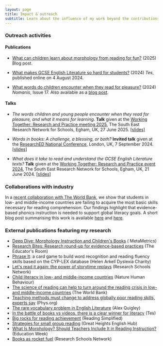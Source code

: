```yaml
---
layout: page
title: Impact & outreach
subtitle: Learn about the influence of my work beyond the contributions to academic research
---
```


### Outreach activities

#### Publications

* [What can children learn about morphology from reading for fun?](https://www.rastlelab.com/post/what-can-children-learn-about-morphology-from-reading-for-fun) (2025) Blog post.

* [What makes GCSE English Literature so hard for students?](https://www.tes.com/magazine/teaching-learning/secondary/what-makes-gcse-english-lit-so-hard-students) (2024) *Tes*, published online on 4 August 2024.

* [What words do children encounter when they read for pleasure?](https://www.nomanis.com.au/blog/issue-17-june-2024) (2024) *Nomanis*, Issue 17. Also available as a [blog post](https://www.rastlelab.com/post/what-words-do-children-encounter-when-they-read-for-pleasure).

#### Talks

* *The words children and young people encounter when they read for pleasure, and what it means for learning*. **Talk** given at the [Working Together: Research and Practice meeting 2025](https://www.royalholloway.ac.uk/research-and-education/departments-and-schools/psychology/research/serns/serns-events/2025/), The South East Research Network for Schools,
Egham, UK, 27 June 2025. [[slides]](/talks/korochkina_serns2025.pdf)

* *Words in books: A challenge, a blessing, or both?* **Invited talk** given at the [ResearchED National Conference](https://researched.org.uk/event/researched-national-conference-2024/), London, UK, 7 September 2024. [[slides]](/talks/ResearchED2024_KorochkinaRastle.pdf)

* *What does it take to read and understand the GCSE English Literature texts?* **Talk** given at the [Working Together: Research and Practice event 2024](https://www.royalholloway.ac.uk/research-and-teaching/departments-and-schools/psychology/research/serns/serns-events/2024/), The South East Research Network for Schools, Egham, UK, 21 June 2024. [[slides]](/talks/korochkina_rastle_serns_2024.pdf)

### Collaborations with industry

In a [recent collaboration with The World Bank](https://doi.org/10.1038/s41562-024-02028-x), we show that students in low- and middle-income countries are failing to acquire the most basic skills necessary for reading comprehension. Our findings highlight that evidence-based phonics instruction is needed to support global literacy goals. A short blog post summarising this work is available [here](https://communities.springernature.com/posts/the-science-of-reading-can-help-to-turn-around-the-reading-crisis-in-low-and-middle-income-countries) and [here](https://blogs.worldbank.org/en/education/The-science-of-reading-can-help-to-turn-around-reading-crisis). 

### External publications featuring my research

* [Deep Dive: Morphology Instruction and Children's Books](https://metametricsinc.com/neenas-top-reading-research-picks-for-july-2025/?utm_campaign=Hub_Reading+Research+Recap&utm_medium=email&utm_content=370891175&utm_source=hs_email&_hsmi=370891175&_hsenc=p2ANqtz--4bLIEqi779LP0RiixAOiu7ddRdcA8KGA1XxbvnsDYAXiP9n9kCwxBSvjAFVofl8UEbLzWR6UIybVZImLnkoqD7jvDTA&hsCtaAttrib=192477348882) ( MetaMetrics)
* [Research Bites: Research round-up for evidence-based practices](https://theeducatorsroom.com/research-bites-research-round-up-for-evidence-based-practices/) (The Educator's Room)
* [Phrase It](https://helenarkell.org.uk/product/phrase-it-pack-5/): a card game to build word recognition and reading fluency skills based on the CYP-LEX database (Helen Arkell Dyslexia Charity)
* [Let's read it again: the power of storytime replays](https://researchschool.org.uk/greenshaw/news/lets-read-it-again-the-power-of-storytime-replays) (Research Schools Network)
* [Child literacy in low- and middle-income countries](https://doi.org/10.1038/s41562-024-02056-7) (Nature Human Behaviour)
* [The science of reading can help to turn around the reading crisis in low- and middle-income countries](https://blogs.worldbank.org/en/education/The-science-of-reading-can-help-to-turn-around-reading-crisis) (The World Bank)
* [Teaching methods must change to address globally poor reading skills, experts say](https://phys.org/news/2024-11-methods-globally-poor-skills-experts.html) (Phys.org)
* [The rare vocabulary problem in English Literature](https://alexquigley.co.uk/the-rare-vocabulary-problem-in-english-literature-gcse/) (Alex Quigley)
* [In the battle of books vs videos, there is a clear winner for literacy](https://www.tes.com/magazine/teaching-learning/general/pupil-literacy-battle-books-vs-videos-winner) (Tes)
* [Big rocks for reading achievement](https://readingsimplified.com/big-rocks-for-reading-achievement/) (Reading Simplified)
* [Strategies for small group reading](https://greatheightsenglishhub.org/strategies-for-small-group-reading/) (Great Heights English Hub)
* [What Is Morphology? Should Teachers Include It in Reading Instruction?](https://www.edweek.org/teaching-learning/what-is-morphology-should-teachers-include-it-in-reading-instruction/2023/11) (Education Week)
* [Books as rocket fuel](https://researchschool.org.uk/greenshaw/news/books-as-rocket-fuel) (Research Schools Network)

